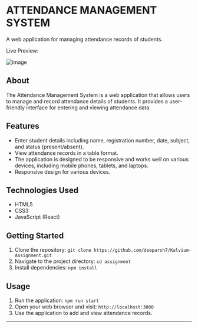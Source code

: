 # ATTENDANCE MANAGEMENT SYSTEM 
A web application for managing attendance records of students.

Live Preview:

![image](https://github.com/deeparsh7/Kalvium-Assignment/assets/121679549/99690cbb-9de1-43df-9dd8-2f3ad3bcf21a)

## About

The Attendance Management System is a web application that allows users to manage and record attendance details of students. It provides a user-friendly interface for entering and viewing attendance data.

## Features

- Enter student details including name, registration number, date, subject, and status (present/absent).
- View attendance records in a table format.
- The application is designed to be responsive and works well on various devices, including mobile phones, tablets, and laptops.
- Responsive design for various devices.

## Technologies Used

- HTML5
- CSS3
- JavaScript (React)

## Getting Started

1. Clone the repository: `git clone https://github.com/deeparsh7/Kalvium-Assignment.git` 
2. Navigate to the project directory: `cd assignment`
3. Install dependencies: `npm install`

## Usage

1. Run the application: `npm run start`
2. Open your web browser and visit: `http://localhost:3000`
3. Use the application to add and view attendance records.

---




